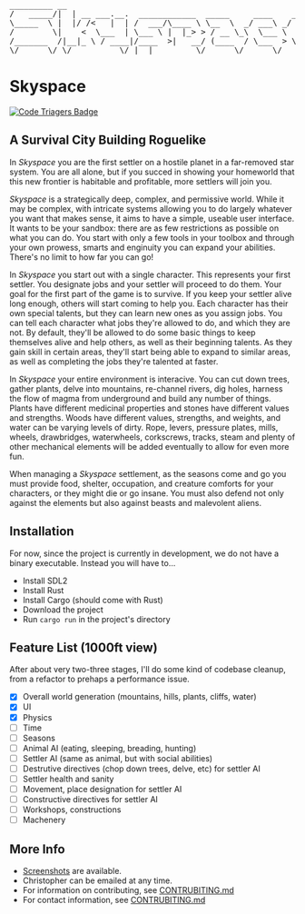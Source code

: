 <pre>
_________ __
/   _____/|  | __ ___.__.  ____________  _____     ____    ____
\_____  \ |  |/ /<   |  | /  ___/\____ \ \__  \  _/ ___\ _/ __ \
/        \|    <  \___  | \___ \ |  |_> > / __ \_\  \___ \  ___/
/_______  /|__|_ \ / ____|/____  >|   __/ (____  / \___  > \___  >
\/      \/ \/          \/ |__|         \/      \/      \/
</pre>


# Skyspace

[![Code Triagers Badge](https://www.codetriage.com/christopherdumas/skyspace/badges/users.svg)](https://www.codetriage.com/christopherdumas/skyspace)

## A Survival City Building Roguelike

In *Skyspace* you are the first settler on a hostile planet in a
far-removed star system. You are all alone, but if you succed in
showing your homeworld that this new frontier is habitable and
profitable, more settlers will join you.

*Skyspace* is a strategically deep, complex, and permissive
world. While it may be complex, with intricate systems allowing you to
do largely whatever you want that makes sense, it aims to have a
simple, useable user interface. It wants to be your sandbox: there are
as few restrictions as possible on what you can do. You start with
only a few tools in your toolbox and through your own prowess, smarts
and enginuity you can expand your abilities. There's no limit to how
far you can go!

In *Skyspace* you start out with a single character. This
represents your first settler. You designate jobs and your settler
will proceed to do them. Your goal for the first part of the game is to
survive. If you keep your settler alive long enough, others will start
coming to help you. Each character has their own special talents, but
they can learn new ones as you assign jobs. You can tell each
character what jobs they're allowed to do, and which they are not. By
default, they'll be allowed to do some basic things to keep themselves
alive and help others, as well as their beginning talents. As they
gain skill in certain areas, they'll start being able to expand to
similar areas, as well as completing the jobs they're talented at
faster.

In *Skyspace* your entire environment is interacive. You can
cut down trees, gather plants, delve into mountains, re-channel
rivers, dig holes, harness the flow of magma from underground and
build any number of things. Plants have different medicinal properties
and stones have different values and strengths. Woods have different
values, strengths, and weights, and water can be varying levels of
dirty. Rope, levers, pressure plates, mills, wheels, drawbridges,
waterwheels, corkscrews, tracks, steam and plenty of other mechanical
elements will be added eventually to allow for even more fun.

When managing a *Skyspace* settlement, as the seasons come and go you
must provide food, shelter, occupation, and creature comforts for your
characters, or they might die or go insane. You must also defend not
only against the elements but also against beasts and malevolent
aliens.

## Installation

For now, since the project is currently in development, we do not have a binary executable. Instead you will have to...

- Install SDL2
- Install Rust
- Install Cargo (should come with Rust)
- Download the project
- Run `cargo run` in the project's directory

## Feature List (1000ft view)

After about very two-three stages, I'll do some kind of codebase
cleanup, from a refactor to prehaps a performance issue.

- [x] Overall world generation (mountains, hills, plants, cliffs, water)
- [x] UI
- [x] Physics
- [ ] Time
- [ ] Seasons
- [ ] Animal AI (eating, sleeping, breading, hunting)
- [ ] Settler AI (same as animal, but with social abilities)
- [ ] Destrutive directives (chop down trees, delve, etc) for settler AI
- [ ] Settler health and sanity
- [ ] Movement, place designation for settler AI
- [ ] Constructive directives for settler AI
- [ ] Workshops, constructions
- [ ] Machenery

## More Info

- [Screenshots](https://github.com/christopherdumas/Skyspace/tree/master/assets/screenshots) are available.
- Christopher can be emailed at any time.
- For information on contributing, see [CONTRUBITING.md](https://github.com/christopherdumas/Skyspace/tree/master/CONTRIBUTING.md)
- For contact information, see [CONTRUBITING.md](https://github.com/christopherdumas/Skyspace/tree/master/CREDITS.md)
